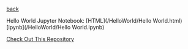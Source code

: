 ---
---
[back](./)

Hello World Jupyter Notebook:
[HTML](/HelloWorld/Hello World.html)
[ipynb](/HelloWorld/Hello World.ipynb)



[Check Out This Repository](https://github.com/lindsey-calvert/sample)

